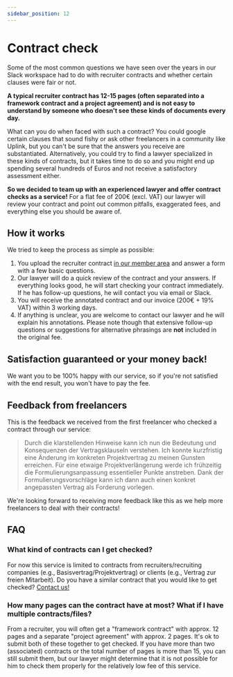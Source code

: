```yaml
---
sidebar_position: 12
---
```


# Contract check

Some of the most common questions we have seen over the years in our Slack workspace had to do with recruiter contracts and whether certain clauses were fair or not.

**A typical recruiter contract has 12-15 pages (often separated into a framework contract and a project agreement) and is not easy to understand by someone who doesn't see these kinds of documents every day.**

What can you do when faced with such a contract? You could google certain clauses that sound fishy or ask other freelancers in a community like Uplink, but you can't be sure that the answers you receive are substantiated. Alternatively, you could try to find a lawyer specialized in these kinds of contracts, but it takes time to do so and you might end up spending several hundreds of Euros and not receive a satisfactory assessment either.

**So we decided to team up with an experienced lawyer and offer contract checks as a service!** For a flat fee of 200€ (excl. VAT) our lawyer will review your contract and point out common pitfalls, exaggerated fees, and everything else you should be aware of.

## **How it works**

We tried to keep the process as simple as possible:

1. You upload the recruiter contract [in our member area](https://my.uplink.tech/services/contract_checks) and answer a form with a few basic questions.
2. Our lawyer will do a quick review of the contract and your answers. If everything looks good, he will start checking your contract immediately. If he has follow-up questions, he will contact you via email or Slack.
3. You will receive the annotated contract and our invoice (200€ + 19% VAT) within 3 working days.
4. If anything is unclear, you are welcome to contact our lawyer and he will explain his annotations. Please note though that extensive follow-up questions or suggestions for alternative phrasings are **not** included in the original fee.

## Satisfaction guaranteed or your money back!

We want you to be 100% happy with our service, so if you're not satisfied with the end result, you won't have to pay the fee.

## Feedback from freelancers

This is the feedback we received from the first freelancer who checked a contract through our service:

> Durch die klarstellenden Hinweise kann ich nun die Bedeutung und Konsequenzen der Vertragsklauseln verstehen. Ich konnte kurzfristig eine Änderung im konkreten Projektvertrag zu meinen Gunsten erreichen. Für eine etwaige Projektverlängerung werde ich frühzeitig die Formulierungsanpassung essentieller Punkte anstreben. Dank der Formulierungsvorschläge kann ich dann auch einen konkret angepassten Vertrag als Forderung vorlegen.

We're looking forward to receiving more feedback like this as we help more freelancers to deal with their contracts!

## FAQ

### What kind of contracts can I get checked?

For now this service is limited to contracts from recruiters/recruiting companies (e.g., Basisvertrag/Projektvertrag) or clients (e.g., Vertrag zur freien Mitarbeit). Do you have a similar contract that you would like to get checked? [Contact us!](mailto:hello@uplink.tech)

### How many pages can the contract have at most? What if I have multiple contracts/files?

From a recruiter, you will often get a "framework contract" with approx. 12 pages and a separate "project agreement" with approx. 2 pages. It's ok to submit both of these together to get checked. If you have more than two (associated) contracts or the total number of pages is more than 15, you can still submit them, but our lawyer might determine that it is not possible for him to check them properly for the relatively low fee of this service.
